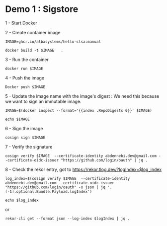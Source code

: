 # Demo 1 : Sigstore


1 - Start Docker

2 - Create container image
````shell
IMAGE=ghcr.io/albasystems/hello-slsa:manual

docker build -t $IMAGE   .
````

3 - Run the container 
````shell
docker run $IMAGE
````

4 - Push the image

````shell
Docker push $IMAGE
````

5 - Update the image name with the image's digest : We need this because we want to sign an immutable image.

````shell
IMAGE=$(docker inspect --format='{{index .RepoDigests 0}}' $IMAGE)

echo $IMAGE
````

6 - Sign the image
````shell
cosign sign $IMAGE
````

7 - Verify the signature
````shell
cosign verify $IMAGE  --certificate-identity abdennebi.dev@gmail.com --certificate-oidc-issuer "https://github.com/login/oauth" | jq .
````

8 - Check the rekor entry, got to https://rekor.tlog.dev/?logIndex=$log_index
````shell
log_index=$(cosign verify $IMAGE  --certificate-identity abdennebi.dev@gmail.com --certificate-oidc-issuer "https://github.com/login/oauth" -o json | jq '.[-1].optional.Bundle.Payload.logIndex')

echo $log_index
````

or 
````shell
rekor-cli get --format json --log-index $logIndex | jq .
````

